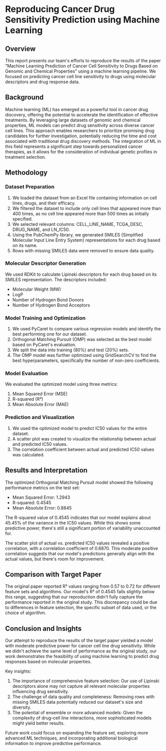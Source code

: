 # Reproducing Cancer Drug Sensitivity Prediction using Machine Learning

## Overview

This report presents our team's efforts to reproduce the results of the paper "Machine Learning Prediction of Cancer Cell Sensitivity to Drugs Based on Genomic and Chemical Properties" using a machine learning pipeline. We focused on predicting cancer cell line sensitivity to drugs using molecular descriptors and drug response data.

## Background

Machine learning (ML) has emerged as a powerful tool in cancer drug discovery, offering the potential to accelerate the identification of effective treatments. By leveraging large datasets of genomic and chemical properties, ML models can predict drug sensitivity across diverse cancer cell lines. This approach enables researchers to prioritize promising drug candidates for further investigation, potentially reducing the time and cost associated with traditional drug discovery methods. The integration of ML in this field represents a significant step towards personalized cancer therapies, as it allows for the consideration of individual genetic profiles in treatment selection.

## Methodology

### Dataset Preparation

1. We loaded the dataset from an Excel file containing information on cell lines, drugs, and their efficacy.
2. We filtered the dataset to include only cell lines that appeared more than 400 times, as no cell line appeared more than 500 times as initially specified.
3. We selected relevant columns: CELL_LINE_NAME, TCGA_DESC, DRUG_NAME, and LN_IC50.
4. Using the PubChemPy library, we generated SMILES (Simplified Molecular Input Line Entry System) representations for each drug based on its name.
5. Rows with missing SMILES data were removed to ensure data quality.

### Molecular Descriptor Generation

We used RDKit to calculate Lipinski descriptors for each drug based on its SMILES representation. The descriptors included:
- Molecular Weight (MW)
- LogP
- Number of Hydrogen Bond Donors
- Number of Hydrogen Bond Acceptors

### Model Training and Optimization

1. We used PyCaret to compare various regression models and identify the best performing one for our dataset.
2. Orthogonal Matching Pursuit (OMP) was selected as the best model based on PyCaret's evaluation.
3. We split the data into training (80%) and test (20%) sets.
4. The OMP model was further optimized using GridSearchCV to find the best hyperparameters, specifically the number of non-zero coefficients.

### Model Evaluation

We evaluated the optimized model using three metrics:
1. Mean Squared Error (MSE)
2. R-squared (R²)
3. Mean Absolute Error (MAE)

### Prediction and Visualization

1. We used the optimized model to predict IC50 values for the entire dataset.
2. A scatter plot was created to visualize the relationship between actual and predicted IC50 values.
3. The correlation coefficient between actual and predicted IC50 values was calculated.

## Results and Interpretation

The optimized Orthogonal Matching Pursuit model showed the following performance metrics on the test set:

- Mean Squared Error: 1.2943
- R-squared: 0.4545
- Mean Absolute Error: 0.8845

The R-squared value of 0.4545 indicates that our model explains about 45.45% of the variance in the IC50 values. While this shows some predictive power, there's still a significant portion of variability unaccounted for.

The scatter plot of actual vs. predicted IC50 values revealed a positive correlation, with a correlation coefficient of 0.6870. This moderate positive correlation suggests that our model's predictions generally align with the actual values, but there's room for improvement.

## Comparison with Target Paper

The original paper reported R² values ranging from 0.57 to 0.72 for different feature sets and algorithms. Our model's R² of 0.4545 falls slightly below this range, suggesting that our reproduction didn't fully capture the performance reported in the original study. This discrepancy could be due to differences in feature selection, the specific subset of data used, or the choice of algorithm.

## Conclusion and Insights

Our attempt to reproduce the results of the target paper yielded a model with moderate predictive power for cancer cell line drug sensitivity. While we didn't achieve the same level of performance as the original study, our work demonstrates the feasibility of using machine learning to predict drug responses based on molecular properties.

Key insights:
1. The importance of comprehensive feature selection: Our use of Lipinski descriptors alone may not capture all relevant molecular properties influencing drug sensitivity.
2. The challenge of data quality and completeness: Removing rows with missing SMILES data potentially reduced our dataset's size and diversity.
3. The potential of ensemble or more advanced models: Given the complexity of drug-cell line interactions, more sophisticated models might yield better results.

Future work could focus on expanding the feature set, exploring more advanced ML techniques, and incorporating additional biological information to improve predictive performance.
